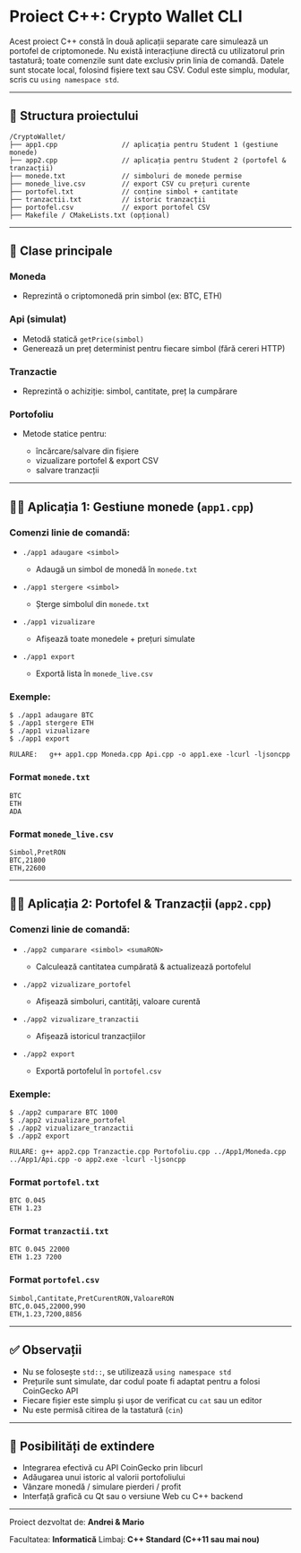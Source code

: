 # Proiect C++: Crypto Wallet CLI

Acest proiect C++ constă în două aplicații separate care simulează un portofel de criptomonede. Nu există interacțiune directă cu utilizatorul prin tastatură; toate comenzile sunt date exclusiv prin linia de comandă. Datele sunt stocate local, folosind fișiere text sau CSV. Codul este simplu, modular, scris cu `using namespace std`.

---

## 📁 Structura proiectului

```
/CryptoWallet/
├── app1.cpp                // aplicația pentru Student 1 (gestiune monede)
├── app2.cpp                // aplicația pentru Student 2 (portofel & tranzacții)
├── monede.txt              // simboluri de monede permise
├── monede_live.csv         // export CSV cu prețuri curente
├── portofel.txt            // conține simbol + cantitate
├── tranzactii.txt          // istoric tranzacții
├── portofel.csv            // export portofel CSV
├── Makefile / CMakeLists.txt (opțional)
```

---

## 🧱 Clase principale

### Moneda

* Reprezintă o criptomonedă prin simbol (ex: BTC, ETH)

### Api (simulat)

* Metodă statică `getPrice(simbol)`
* Generează un preț determinist pentru fiecare simbol (fără cereri HTTP)

### Tranzactie

* Reprezintă o achiziție: simbol, cantitate, preț la cumpărare

### Portofoliu

* Metode statice pentru:

  * încărcare/salvare din fișiere
  * vizualizare portofel & export CSV
  * salvare tranzacții

---

## 🧑‍💼 Aplicația 1: Gestiune monede (`app1.cpp`)

### Comenzi linie de comandă:

* `./app1 adaugare <simbol>`

  * Adaugă un simbol de monedă în `monede.txt`
* `./app1 stergere <simbol>`

  * Șterge simbolul din `monede.txt`
* `./app1 vizualizare`

  * Afișează toate monedele + prețuri simulate
* `./app1 export`

  * Exportă lista în `monede_live.csv`

### Exemple:

```
$ ./app1 adaugare BTC
$ ./app1 stergere ETH
$ ./app1 vizualizare
$ ./app1 export
```
```RULARE:   g++ app1.cpp Moneda.cpp Api.cpp -o app1.exe -lcurl -ljsoncpp```

### Format `monede.txt`

```
BTC
ETH
ADA
```

### Format `monede_live.csv`

```
Simbol,PretRON
BTC,21800
ETH,22600
```

---

## 👨‍💻 Aplicația 2: Portofel & Tranzacții (`app2.cpp`)

### Comenzi linie de comandă:

* `./app2 cumparare <simbol> <sumaRON>`

  * Calculează cantitatea cumpărată & actualizează portofelul
* `./app2 vizualizare_portofel`

  * Afișează simboluri, cantități, valoare curentă
* `./app2 vizualizare_tranzactii`

  * Afișează istoricul tranzacțiilor
* `./app2 export`

  * Exportă portofelul în `portofel.csv`

### Exemple:

```
$ ./app2 cumparare BTC 1000
$ ./app2 vizualizare_portofel
$ ./app2 vizualizare_tranzactii
$ ./app2 export
```
```RULARE: g++ app2.cpp Tranzactie.cpp Portofoliu.cpp ../App1/Moneda.cpp ../App1/Api.cpp -o app2.exe -lcurl -ljsoncpp```

### Format `portofel.txt`

```
BTC 0.045
ETH 1.23
```

### Format `tranzactii.txt`

```
BTC 0.045 22000
ETH 1.23 7200
```

### Format `portofel.csv`

```
Simbol,Cantitate,PretCurentRON,ValoareRON
BTC,0.045,22000,990
ETH,1.23,7200,8856
```

---

## ✅ Observații

* Nu se folosește `std::`, se utilizează `using namespace std`
* Prețurile sunt simulate, dar codul poate fi adaptat pentru a folosi CoinGecko API
* Fiecare fișier este simplu și ușor de verificat cu `cat` sau un editor
* Nu este permisă citirea de la tastatură (`cin`)

---

## 🔧 Posibilități de extindere

* Integrarea efectivă cu API CoinGecko prin libcurl
* Adăugarea unui istoric al valorii portofoliului
* Vânzare monedă / simulare pierderi / profit
* Interfață grafică cu Qt sau o versiune Web cu C++ backend

---

Proiect dezvoltat de: **Andrei & Mario**

Facultatea: **Informatică**
Limbaj: **C++ Standard (C++11 sau mai nou)**

